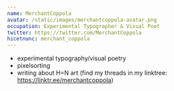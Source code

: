 ```yaml
---
name: MerchantCoppola
avatar: /static/images/merchantcoppola-avatar.png
occupation: Experimental Typographer & Visual Poet
twitter: https://twitter.com/MerchantCoppola
hicetnunc: merchant_coppola
---
```


- experimental typography/visual poetry
- pixelsorting
- writing about H=N art (find my threads in my linktree: https://linktr.ee/merchantcoppola)
